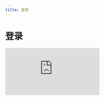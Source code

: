 ```yaml
---
title: 登录
---
```


# 登录

<div class="demo-box">
	<iframe scrolling="auto" frameborder="0" src="http://www.redou.vip/npro/#/pages/modules/uniid/login" class="demo-box-iframe"></iframe>
</div>